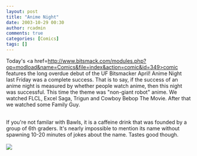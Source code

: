 ```yaml
---
layout: post
title: "Anime Night"
date: 2003-10-29 00:30
author: rcadmin
comments: true
categories: [Comics]
tags: []
---
```

Today's <a href=http://www.bitsmack.com/modules.php?op=modload&name=Comics&file=index&action=comic&id=349>comic</a> features the long overdue debut of the UF Bitsmacker April! Anime Night last Friday was a complete success. That is to say, if the success of an anime night is measured by whether people watch anime, then this night was successful. This time the theme was "non-giant robot" anime. We watched FLCL, Excel Saga, Trigun and Cowboy Bebop The Movie. After that we watched some Family Guy.
<br />

<br />
If you're not familar with Bawls, it is a caffeine drink that was founded by a group of 6th graders. It's nearly impossible to mention its name without spawning 10-20 minutes of jokes about the name. Tastes good though.<Br><br><!--more--><img src='/wp/wp-content/comics/20031029.gif' alt'' />
